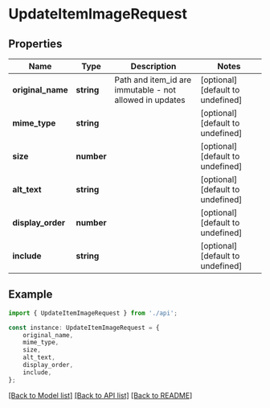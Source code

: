 # UpdateItemImageRequest


## Properties

Name | Type | Description | Notes
------------ | ------------- | ------------- | -------------
**original_name** | **string** | Path and item_id are immutable - not allowed in updates | [optional] [default to undefined]
**mime_type** | **string** |  | [optional] [default to undefined]
**size** | **number** |  | [optional] [default to undefined]
**alt_text** | **string** |  | [optional] [default to undefined]
**display_order** | **number** |  | [optional] [default to undefined]
**include** | **string** |  | [optional] [default to undefined]

## Example

```typescript
import { UpdateItemImageRequest } from './api';

const instance: UpdateItemImageRequest = {
    original_name,
    mime_type,
    size,
    alt_text,
    display_order,
    include,
};
```

[[Back to Model list]](../README.md#documentation-for-models) [[Back to API list]](../README.md#documentation-for-api-endpoints) [[Back to README]](../README.md)
